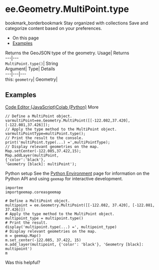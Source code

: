  
#  ee.Geometry.MultiPoint.type
bookmark_borderbookmark Stay organized with collections  Save and categorize content based on your preferences.
  * On this page
  * [Examples](https://developers.google.com/earth-engine/apidocs/ee-geometry-multipoint-type#examples)


Returns the GeoJSON type of the geometry. 
Usage| Returns  
---|---  
`MultiPoint.type()`| String  
Argument| Type| Details  
---|---|---  
this: `geometry`| Geometry|   
## Examples
[Code Editor (JavaScript)](https://developers.google.com/earth-engine/apidocs/ee-geometry-multipoint-type#code-editor-javascript-sample)[Colab (Python)](https://developers.google.com/earth-engine/apidocs/ee-geometry-multipoint-type#colab-python-sample) More
```
// Define a MultiPoint object.
varmultiPoint=ee.Geometry.MultiPoint([[-122.082,37.420],[-122.081,37.426]]);
// Apply the type method to the MultiPoint object.
varmultiPointType=multiPoint.type();
// Print the result to the console.
print('multiPoint.type(...) =',multiPointType);
// Display relevant geometries on the map.
Map.setCenter(-122.085,37.422,15);
Map.addLayer(multiPoint,
{'color':'black'},
'Geometry [black]: multiPoint');
```
Python setup
See the [ Python Environment](https://developers.google.com/earth-engine/guides/python_install) page for information on the Python API and using `geemap` for interactive development.
```
importee
importgeemap.coreasgeemap
```
```
# Define a MultiPoint object.
multipoint = ee.Geometry.MultiPoint([[-122.082, 37.420], [-122.081, 37.426]])
# Apply the type method to the MultiPoint object.
multipoint_type = multipoint.type()
# Print the result.
display('multipoint.type(...) =', multipoint_type)
# Display relevant geometries on the map.
m = geemap.Map()
m.set_center(-122.085, 37.422, 15)
m.add_layer(multipoint, {'color': 'black'}, 'Geometry [black]: multipoint')
m
```

Was this helpful?
